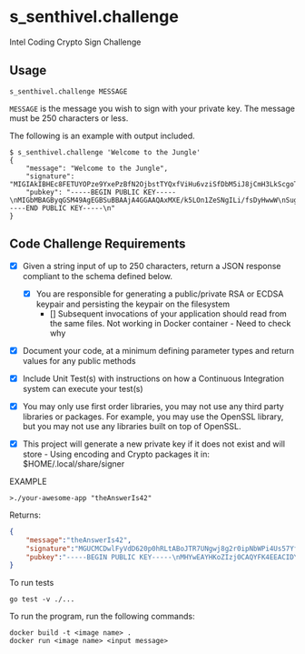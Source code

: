 # s_senthivel.challenge
Intel Coding Crypto Sign Challenge

Usage
-----

    s_senthivel.challenge MESSAGE

`MESSAGE` is the message you wish to sign with your private key.  The message
must be 250 characters or less.

The following is an example with output included.

```
$ s_senthivel.challenge 'Welcome to the Jungle'
{
    "message": "Welcome to the Jungle",
    "signature": "MIGIAkIBHEc8FETUYOPze9YxePzBfN2OjbstTYQxfViHu6vziSfDbM5iJ8jCmH3LkScgoTNCRBAMBY407jDC/fYq88iN22cCQgCmytbObfzxtHWHpcYFvOb3PHHDKlv+rtAZJ/+AdxBvihjY/xRDi1PH8GhyEgzW7xzJ1KF7BhqmeMwH9pXUCx6JiA==",
    "pubkey": "-----BEGIN PUBLIC KEY-----\nMIGbMBAGByqGSM49AgEGBSuBBAAjA4GGAAQAxMXE/k5LOn1ZeSNgILi/fsDyHwwW\nSugmEndN786laNFUJ0Ulzit1FumnY71Op7Gwuqrv+YoqrEwpHtpnV8mLgvEBr9sX\ncNatfZzPtjOLpHzkVfLSCX94E7uNUZx13eigwugCsR87rn94CLRU3GDbLnLO6W4f\n12FkAhynQpvqaWNKpn8=\n-----END PUBLIC KEY-----\n"
}
```

Code Challenge Requirements
---------------------
  - [X] Given a string input of up to 250 characters, return a JSON response
    compliant to the schema defined below.
    - [X] You are responsible for generating a public/private RSA or ECDSA keypair
      and persisting the keypair on the filesystem
      - [] Subsequent invocations of your application should read from the same files. Not working in Docker container - Need to check why 
  - [X] Document your code, at a minimum defining parameter types and return values
    for any public methods
  - [X] Include Unit Test(s) with instructions on how a Continuous Integration
    system can execute your test(s)
  - [X] You may only use first order libraries, you may not use any third party libraries or packages.  For example, you may use the OpenSSL library, but you may not use any libraries built on top of OpenSSL.
  - [X] This project will generate a new private key if it does not exist and will store - Using encoding and Crypto packages
it in:
    $HOME/.local/share/signer




EXAMPLE

```
>./your-awesome-app "theAnswerIs42"
```

Returns:

```json
{
    "message":"theAnswerIs42",
    "signature":"MGUCMCDwlFyVdD620p0hRLtABoJTR7UNgwj8g2r0ipNbWPi4Us57YfxtSQJ3dAkHslyBbwIxAKorQmpWl9QdlBUtACcZm4kEXfL37lJ+gZ/hANcTyuiTgmwcEC0FvEXY35u2bKFwhA==",
    "pubkey":"-----BEGIN PUBLIC KEY-----\nMHYwEAYHKoZIzj0CAQYFK4EEACIDYgAEI5/0zKsIzou9hL3ZdjkvBeVZFKpDwxTb\nfiDVjHpJdu3+qOuaKYgsLLiO9TFfupMYHLa20IqgbJSIv/wjxANH68aewV1q2Wn6\nvLA3yg2mOTa/OHAZEiEf7bVEbnAov+6D\n-----END PUBLIC KEY-----\n"
}
```


To run tests
```
go test -v ./...
```

To run the program, run the following commands:
```
docker build -t <image name> .
docker run <image name> <input message>
```
